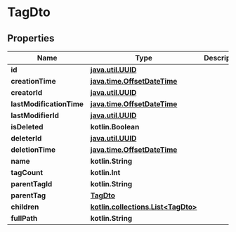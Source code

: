 
# TagDto

## Properties
Name | Type | Description | Notes
------------ | ------------- | ------------- | -------------
**id** | [**java.util.UUID**](java.util.UUID.md) |  |  [optional]
**creationTime** | [**java.time.OffsetDateTime**](java.time.OffsetDateTime.md) |  |  [optional]
**creatorId** | [**java.util.UUID**](java.util.UUID.md) |  |  [optional]
**lastModificationTime** | [**java.time.OffsetDateTime**](java.time.OffsetDateTime.md) |  |  [optional]
**lastModifierId** | [**java.util.UUID**](java.util.UUID.md) |  |  [optional]
**isDeleted** | **kotlin.Boolean** |  |  [optional]
**deleterId** | [**java.util.UUID**](java.util.UUID.md) |  |  [optional]
**deletionTime** | [**java.time.OffsetDateTime**](java.time.OffsetDateTime.md) |  |  [optional]
**name** | **kotlin.String** |  |  [optional]
**tagCount** | **kotlin.Int** |  |  [optional]
**parentTagId** | **kotlin.String** |  |  [optional]
**parentTag** | [**TagDto**](TagDto.md) |  |  [optional]
**children** | [**kotlin.collections.List&lt;TagDto&gt;**](TagDto.md) |  |  [optional]
**fullPath** | **kotlin.String** |  |  [optional]



